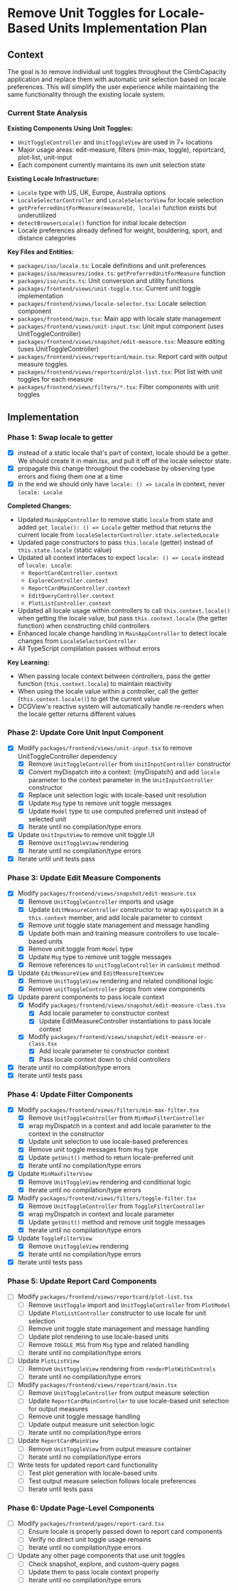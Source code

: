 # Remove Unit Toggles for Locale-Based Units Implementation Plan

## Context

The goal is to remove individual unit toggles throughout the ClimbCapacity application and replace them with automatic unit selection based on locale preferences. This will simplify the user experience while maintaining the same functionality through the existing locale system.

### Current State Analysis

**Existing Components Using Unit Toggles:**

- `UnitToggleController` and `UnitToggleView` are used in 7+ locations
- Major usage areas: edit-measure, filters (min-max, toggle), reportcard, plot-list, unit-input
- Each component currently maintains its own unit selection state

**Existing Locale Infrastructure:**

- `Locale` type with US, UK, Europe, Australia options
- `LocaleSelectorController` and `LocaleSelectorView` for locale selection
- `getPreferredUnitForMeasure(measureId, locale)` function exists but underutilized
- `detectBrowserLocale()` function for initial locale detection
- Locale preferences already defined for weight, bouldering, sport, and distance categories

**Key Files and Entities:**

- `packages/iso/locale.ts`: Locale definitions and unit preferences
- `packages/iso/measures/index.ts`: `getPreferredUnitForMeasure` function
- `packages/iso/units.ts`: Unit conversion and utility functions
- `packages/frontend/views/unit-toggle.tsx`: Current unit toggle implementation
- `packages/frontend/views/locale-selector.tsx`: Locale selection component
- `packages/frontend/main.tsx`: Main app with locale state management
- `packages/frontend/views/unit-input.tsx`: Unit input component (uses UnitToggleController)
- `packages/frontend/views/snapshot/edit-measure.tsx`: Measure editing (uses UnitToggleController)
- `packages/frontend/views/reportcard/main.tsx`: Report card with output measure toggles
- `packages/frontend/views/reportcard/plot-list.tsx`: Plot list with unit toggles for each measure
- `packages/frontend/views/filters/*.tsx`: Filter components with unit toggles

## Implementation

### Phase 1: Swap locale to getter

- [x] instead of a static locale that's part of context, locale should be a getter. We should create it in main.tsx, and pull it off of the locale selector state.
- [x] propagate this change throughout the codebase by observing type errors and fixing them one at a time
- [x] in the end we should only have `locale: () => Locale` in context, never `locale: Locale`

**Completed Changes:**

- Updated `MainAppController` to remove static `locale` from state and added `get locale(): () => Locale` getter method that returns the current locale from `localeSelectorController.state.selectedLocale`
- Updated page constructors to pass `this.locale` (getter) instead of `this.state.locale` (static value)
- Updated all context interfaces to expect `locale: () => Locale` instead of `locale: Locale`:
  - `ReportCardController.context`
  - `ExploreController.context`
  - `ReportCardMainController.context`
  - `EditQueryController.context`
  - `PlotListController.context`
- Updated all locale usage within controllers to call `this.context.locale()` when getting the locale value, but pass `this.context.locale` (the getter function) when constructing child controllers
- Enhanced locale change handling in `MainAppController` to detect locale changes from `LocaleSelectorController`
- All TypeScript compilation passes without errors

**Key Learning:**

- When passing locale context between controllers, pass the getter function (`this.context.locale`) to maintain reactivity
- When using the locale value within a controller, call the getter (`this.context.locale()`) to get the current value
- DCGView's reactive system will automatically handle re-renders when the locale getter returns different values

### Phase 2: Update Core Unit Input Component

- [x] Modify `packages/frontend/views/unit-input.tsx` to remove UnitToggleController dependency
  - [x] Remove `UnitToggleController` from `UnitInputController` constructor
  - [x] Convert myDispatch into a context: {myDispatch} and add `locale` parameter to the context parameter in the `UnitInputController` constructor
  - [x] Replace unit selection logic with locale-based unit resolution
  - [x] Update `Msg` type to remove unit toggle messages
  - [x] Update `Model` type to use computed preferred unit instead of selected unit
  - [x] Iterate until no compilation/type errors
- [x] Update `UnitInputView` to remove unit toggle UI
  - [x] Remove `UnitToggleView` rendering
  - [x] Iterate until no compilation/type errors
- [x] Iterate until unit tests pass

### Phase 3: Update Edit Measure Components

- [x] Modify `packages/frontend/views/snapshot/edit-measure.tsx`
  - [x] Remove `UnitToggleController` imports and usage
  - [x] Update `EditMeasureController` constructor to wrap `myDispatch` in a `this.context` member, and add locale parameter to context
  - [x] Remove unit toggle state management and message handling
  - [x] Update both main and training measure controllers to use locale-based units
  - [x] Remove unit toggle from `Model` type
  - [x] Update `Msg` type to remove unit toggle messages
  - [x] Remove references to `unitToggleController` in `canSubmit` method
- [x] Update `EditMeasureView` and `EditMeasureItemView`
  - [x] Remove `UnitToggleView` rendering and related conditional logic
  - [x] Remove `unitToggleController` props from view components
- [x] Update parent components to pass locale context
  - [x] Modify `packages/frontend/views/snapshot/edit-measure-class.tsx`
    - [x] Add locale parameter to constructor context
    - [x] Update EditMeasureController instantiations to pass locale context
  - [x] Modify `packages/frontend/views/snapshot/edit-measure-or-class.tsx`
    - [x] Add locale parameter to constructor context
    - [x] Pass locale context down to child controllers
- [x] Iterate until no compilation/type errors
- [x] Iterate until tests pass

### Phase 4: Update Filter Components

- [x] Modify `packages/frontend/views/filters/min-max-filter.tsx`
  - [x] Remove `UnitToggleController` from `MinMaxFilterController`
  - [x] wrap myDispatch in a context and add locale parameter to the context in the constructor
  - [x] Update unit selection to use locale-based preferences
  - [x] Remove unit toggle messages from `Msg` type
  - [x] Update `getUnit()` method to return locale-preferred unit
  - [x] Iterate until no compilation/type errors
- [x] Update `MinMaxFilterView`
  - [x] Remove `UnitToggleView` rendering and conditional logic
  - [x] Iterate until no compilation/type errors
- [x] Modify `packages/frontend/views/filters/toggle-filter.tsx`
  - [x] Remove `UnitToggleController` from `ToggleFilterController`
  - [x] wrap myDispatch in context and locale parameter
  - [x] Update `getUnit()` method and remove unit toggle messages
  - [x] Iterate until no compilation/type errors
- [x] Update `ToggleFilterView`
  - [x] Remove `UnitToggleView` rendering
  - [x] Iterate until no compilation/type errors
- [x] Iterate until tests pass

### Phase 5: Update Report Card Components

- [ ] Modify `packages/frontend/views/reportcard/plot-list.tsx`
  - [ ] Remove `UnitToggle` import and `UnitToggleController` from `PlotModel`
  - [ ] Update `PlotListController` constructor to use locale for unit selection
  - [ ] Remove unit toggle state management and message handling
  - [ ] Update plot rendering to use locale-based units
  - [ ] Remove `TOGGLE_MSG` from `Msg` type and related handling
  - [ ] Iterate until no compilation/type errors
- [ ] Update `PlotListView`
  - [ ] Remove `UnitToggleView` rendering from `renderPlotWithControls`
  - [ ] Iterate until no compilation/type errors
- [ ] Modify `packages/frontend/views/reportcard/main.tsx`
  - [ ] Remove `UnitToggleController` from output measure selection
  - [ ] Update `ReportCardMainController` to use locale-based unit selection for output measures
  - [ ] Remove unit toggle message handling
  - [ ] Update output measure unit selection logic
  - [ ] Iterate until no compilation/type errors
- [ ] Update `ReportCardMainView`
  - [ ] Remove `UnitToggleView` from output measure container
  - [ ] Iterate until no compilation/type errors
- [ ] Write tests for updated report card functionality
  - [ ] Test plot generation with locale-based units
  - [ ] Test output measure selection follows locale preferences
  - [ ] Iterate until tests pass

### Phase 6: Update Page-Level Components

- [ ] Modify `packages/frontend/pages/report-card.tsx`
  - [ ] Ensure locale is properly passed down to report card components
  - [ ] Verify no direct unit toggle usage remains
  - [ ] Iterate until no compilation/type errors
- [ ] Update any other page components that use unit toggles
  - [ ] Check snapshot, explore, and custom-query pages
  - [ ] Update them to pass locale context properly
  - [ ] Iterate until no compilation/type errors
